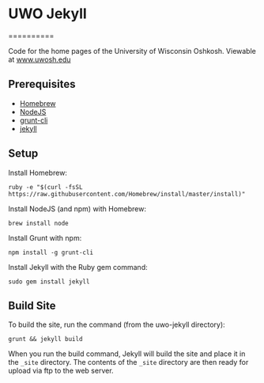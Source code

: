 # UWO Jekyll
==========

Code for the home pages of the University of Wisconsin Oshkosh. Viewable at www.uwosh.edu

## Prerequisites
- [Homebrew](http://brew.sh/)
- [NodeJS](https://nodejs.org/)
- [grunt-cli](https://github.com/gruntjs/grunt-cli)
- [jekyll](http://jekyllrb.com/)

## Setup
Install Homebrew:

`ruby -e "$(curl -fsSL https://raw.githubusercontent.com/Homebrew/install/master/install)"`

Install NodeJS (and npm) with Homebrew:

`brew install node`

Install Grunt with npm:

`npm install -g grunt-cli`

Install Jekyll with the Ruby gem command:

`sudo gem install jekyll`

## Build Site
To build the site, run the command (from the uwo-jekyll directory):

`grunt && jekyll build`

When you run the build command, Jekyll will build the site and place it in the `_site` directory. The contents of the `_site` directory are then ready for upload via ftp to the web server.

